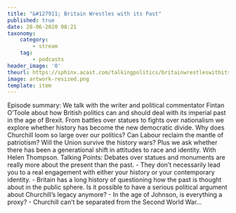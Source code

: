 ```yaml
---
title: "&#127911; Britain Wrestles with its Past"
published: true
date: 28-06-2020 08:21
taxonomy:
    category:
        - stream
    tag:
        - podcasts
header_image: '0'
theurl: https://sphinx.acast.com/talkingpolitics/britainwrestleswithitspast/media.mp3
image: artwork-resized.png
template: item
--- 
```

Episode summary: We talk with the writer and political commentator Fintan O’Toole about how British politics can and should deal with its imperial past in the age of Brexit. From battles over statues to fights over nationalism we explore whether history has become the new democratic divide. Why does Churchill loom so large over our politics? Can Labour reclaim the mantle of patriotism? Will the Union survive the history wars? Plus we ask whether there has been a generational shift in attitudes to race and identity. With Helen Thompson. Talking Points: Debates over statues and monuments are really more about the present than the past. - They don’t necessarily lead you to a real engagement with either your history or your contemporary identity. - Britain has a long history of questioning how the past is thought about in the public sphere. Is it possible to have a serious political argument about Churchill’s legacy anymore? - In the age of Johnson, is everything a proxy? - Churchill can’t be separated from the Second World War…

